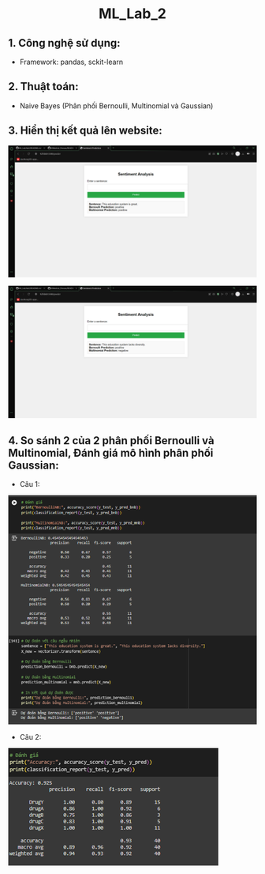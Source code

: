 <div align = center>
<h1>ML_Lab_2</h1>
</div>

## 1. Công nghệ sử dụng:

 - Framework: pandas, sckit-learn

## 2. Thuật toán:

 - Naive Bayes (Phân phối Bernoulli, Multinomial và Gaussian)

## 3. Hiển thị kết quả lên website:

![Ketquaweb1](web1.png)

![Ketquaweb2](web2.png)

## 4. So sánh 2 của 2 phân phối Bernoulli và Multinomial, Đánh giá mô hình phân phối Gaussian:

 - Câu 1:

![Cau1](cau1.png)

 - Câu 2:

![Cau2](cau2.png)

